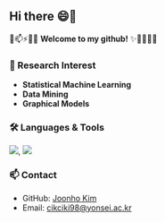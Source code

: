 ## Hi there 😄👋

💬📫⚡🚀✨ **Welcome to my github!** ✨🔭🌱👯🤔

### 🔬 Research Interest
- **Statistical Machine Learning**
- **Data Mining**
- **Graphical Models**

### 🛠️ Languages & Tools
<img src="https://img.shields.io/badge/R-276DC3?style=flat-square&logo=R&logoColor=white"/>, <img src="https://img.shields.io/badge/Python-3776AB?style=flat-square&logo=Python&logoColor=white"/>

### 📫 Contact
- GitHub: [Joonho Kim](https://github.com/StatJuno)
- Email: cikciki98@yonsei.ac.kr
